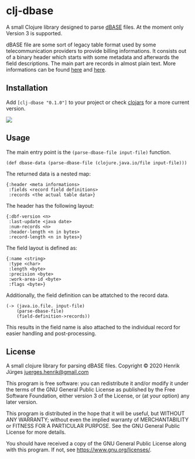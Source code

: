 # clj-dbase

A small Clojure library designed to parse [dBASE](https://de.wikipedia.org/wiki/DBASE)
files. At the moment only Version 3 is supported. 

dBASE file are some sort of legacy table format used by some telecommunication
providers to provide billing informations. It consists out of a binary
header which starts with some metadata and afterwards the field descriptions.
The main part are records in almost plain text. 
More informations can be found [here](http://www.independent-software.com/dbase-dbf-dbt-file-format.html) and [here](https://github.com/henck/dBASE.NET/tree/master/dBASE.NET).

## Installation

Add `[clj-dbase "0.1.0"]` to your project or check [clojars](https://clojars.org/clj-dbase)
for a more current version.

![](https://clojars.org/clj-dbase/latest-version.svg)

## Usage

The main entry point is the `(parse-dbase-file input-file)` function.

```
(def dbase-data (parse-dbase-file (clojure.java.io/file input-file)))
```

The returned data is a nested map:
```
{:header <meta informations>
 :fields <record field definitions>
 :records <the actual table data>}
```
The header has the following layout:
```
{:dbf-version <n>
 :last-update <java date>
 :num-records <n>
 :header-length <n in bytes>
 :record-length <n in bytes>}
```

The field layout is defined as:
```
{:name <string>
 :type <char>
 :length <byte>
 :precision <byte>
 :work-area-id <byte>
 :flags <byte>}
```

Additionally, the field definition can be attatched to the record data.

```
(-> (java.io.file. input-file)
    (parse-dbase-file)
    (field-definition->records))
```
This results in the field name is also attached to the individual record
for easier handling and post-processing.

## License

A small clojure library for parsing dBASE files.
Copyright © 2020 Henrik Jürges <juerges.henrik@gmail.com>

This program is free software: you can redistribute it and/or modify
it under the terms of the GNU General Public License as published by
the Free Software Foundation, either version 3 of the License, or
(at your option) any later version.

This program is distributed in the hope that it will be useful,
but WITHOUT ANY WARRANTY; without even the implied warranty of
MERCHANTABILITY or FITNESS FOR A PARTICULAR PURPOSE.  See the
GNU General Public License for more details.

You should have received a copy of the GNU General Public License
along with this program.  If not, see <https://www.gnu.org/licenses/>.
